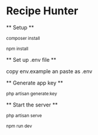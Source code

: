 # Recipe Hunter

** Setup **

<sup>composer install</sup>

<sup>npm install</sup>

** Set up .env file **

copy env.example an paste as .env 

** Generate app key **

<sup>php artisan generate:key</sup>

** Start the server ** 

<sup>php artisan serve</sup>

<sup>npm run dev</sup>
